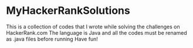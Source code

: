 # MyHackerRankSolutions
This is a collection of codes that I wrote while solving the challenges on HackerRank.com
The language is Java and all the codes must be renamed as .java files before running
Have fun!
